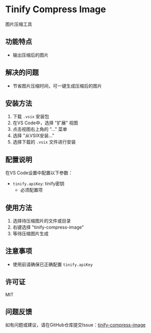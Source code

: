 # Tinify Compress Image

图片压缩工具

## 功能特点

- 输出压缩后的图片

## 解决的问题
- 节省图片压缩时间，可一键生成压缩后的图片

## 安装方法

1. 下载 `.vsix` 安装包
2. 在VS Code中，选择 "扩展" 视图
3. 点击视图右上角的 "..." 菜单
4. 选择 "从VSIX安装..."
5. 选择下载的 `.vsix` 文件进行安装

## 配置说明

在VS Code设置中配置以下参数：

- `tinify.apiKey`: tinify密钥
  - 必须配置项

## 使用方法

1. 选择待压缩图片的文件或目录
2. 右键选择 "tinify-compress-image"
3. 等待压缩图片生成


## 注意事项

- 使用前请确保已正确配置 `tinify.apiKey`

## 许可证

MIT

## 问题反馈

如有问题或建议，请在GitHub仓库提交Issue：[tinify-compress-image](https://github.com/localSummer/tinify-compress-image)